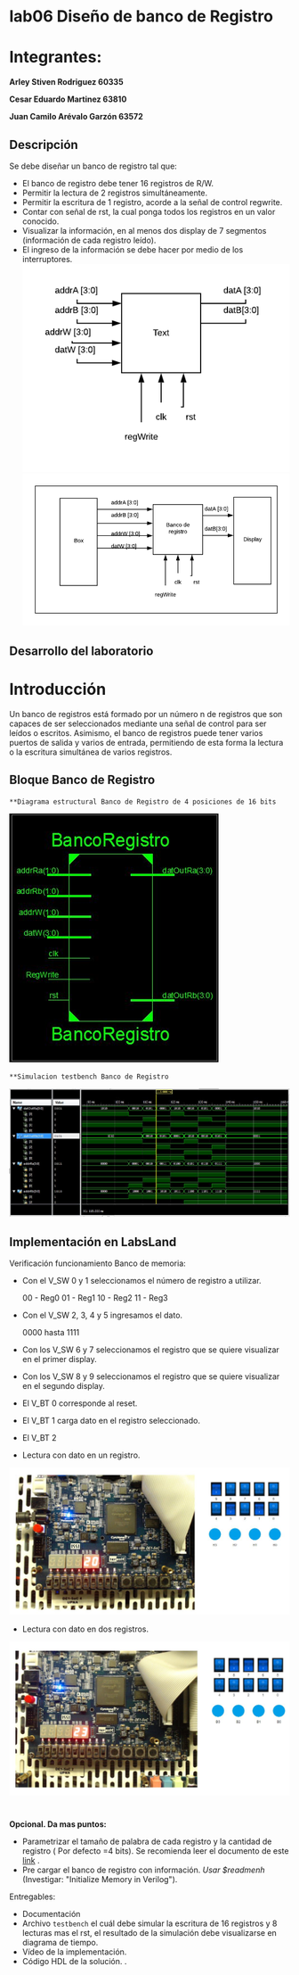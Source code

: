 ﻿# lab06 Diseño de banco de Registro

# Integrantes:
**Arley Stiven Rodriguez 60335**

**Cesar Eduardo Martinez 63810**

**Juan Camilo Arévalo Garzón 63572**

## Descripción 
Se debe diseñar un banco de registro tal que:

* El banco de registro debe tener 16 registros de R/W.
* Permitir la lectura de 2 registros  simultáneamente. 
* Permitir la escritura  de 1 registro, acorde a la señal de control regwrite.
* Contar con señal de rst, la cual  ponga  todos los registros en un valor conocido.
* Visualizar la información, en al menos dos display de 7 segmentos (información de cada registro leído).
* El ingreso de la información se debe hacer por medio de los interruptores.
![cn](https://github.com/Fabeltranm/SPARTAN6-ATMEGA-MAX5864/blob/master/lab/lab07-BancosRgistro/doc/caja%20negra.png)
![caja](https://github.com/Fabeltranm/SPARTAN6-ATMEGA-MAX5864/blob/master/lab/lab07-BancosRgistro/doc/banco%20registro.png)

## Desarrollo del laboratorio

# Introducción

Un banco de registros está formado por un número n de registros que son capaces de
ser seleccionados mediante una señal de control para ser leídos o escritos. 
Asimismo, el banco de registros puede tener varios puertos de salida y varios de entrada,
permitiendo de esta forma la lectura o la escritura simultánea de varios registros.

## Bloque Banco de Registro

	**Diagrama estructural Banco de Registro de 4 posiciones de 16 bits

![SIMULACION_SUM](https://github.com/ELINGAP-7545/lab06-grupo15_/blob/master/images/schema_ban_reg.JPG)

	**Simulacion testbench Banco de Registro

![SIMULACION_SUM](https://github.com/ELINGAP-7545/lab06-grupo15_/blob/master/images/tb_ban_reg.JPG)

## Implementación en LabsLand
Verificación funcionamiento Banco de memoria:

* Con el V_SW 0 y 1 seleccionamos el número de registro a utilizar.

	00 - Reg0
	01 - Reg1
	10 - Reg2
	11 - Reg3

* Con el V_SW 2, 3, 4 y 5 ingresamos el dato.

	0000 hasta 1111

* Con los V_SW 6 y 7 seleccionamos el registro que se quiere visualizar
  en el primer display. 

* Con los V_SW 8 y 9 seleccionamos el registro que se quiere visualizar
  en el segundo display.


* El V_BT 0 corresponde al reset.

* El V_BT 1 carga dato en el registro seleccionado.

* El V_BT 2 


* Lectura con dato en un registro.

![SIMULACION_LAB](https://github.com/ELINGAP-7545/lab06-grupo15_/blob/master/images/Labsland.JPG)

* Lectura con dato en dos registros.

![LABsland_l](https://github.com/ELINGAP-7545/lab06-grupo15_/blob/master/images/Labsland2.JPG)



#
**Opcional. Da mas puntos:**
* Parametrizar el tamaño de palabra de cada registro  y la cantidad de registro ( Por defecto =4 bits). Se recomienda leer el documento de este [link](https://ocw.mit.edu/courses/electrical-engineering-and-computer-science/6-884-complex-digital-systems-spring-2005/related-resources/parameter_models.pdf) .
* Pre cargar el banco de registro con información.  _Usar $readmenh_  (Investigar: "Initialize Memory in Verilog").

Entregables:

* Documentación
* Archivo `testbench` el cuál debe simular la escritura de 16 registros y 8 lecturas mas el rst, el resultado de la simulación debe visualizarse en diagrama de tiempo.
* Vídeo de la implementación.
* Código HDL de la solución.
.



